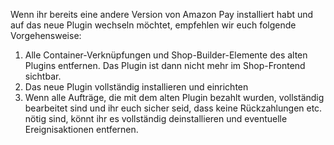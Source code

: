 Wenn ihr bereits eine andere Version von Amazon Pay installiert habt und auf das neue Plugin wechseln möchtet, empfehlen wir euch folgende Vorgehensweise:

1. Alle Container-Verknüpfungen und Shop-Builder-Elemente des alten Plugins entfernen. Das Plugin ist dann nicht mehr im Shop-Frontend sichtbar.
2. Das neue Plugin vollständig installieren und einrichten
3. Wenn alle Aufträge, die mit dem alten Plugin bezahlt wurden, vollständig bearbeitet sind und ihr euch sicher seid, dass keine Rückzahlungen etc. nötig sind, könnt ihr es vollständig deinstallieren und eventuelle Ereignisaktionen entfernen.